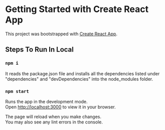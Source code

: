 # Getting Started with Create React App

This project was bootstrapped with [Create React App](https://github.com/facebook/create-react-app).

## Steps To Run In Local

### `npm i`

It reads the package.json file and installs all the dependencies listed under "dependencies" and "devDependencies" into the node_modules folder.

### `npm start`

Runs the app in the development mode.\
Open [http://localhost:3000](http://localhost:3000) to view it in your browser.

The page will reload when you make changes.\
You may also see any lint errors in the console.
